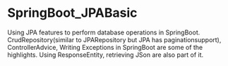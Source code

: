 # SpringBoot_JPABasic

Using JPA features to perform database operations in SpringBoot.
CrudRepository(similar to JPARepository but JPA has paginationsupport), ControllerAdvice, Writing Exceptions in SpringBoot are some of the highlights. Using ResponseEntity, retrieving JSon are also part of it.
